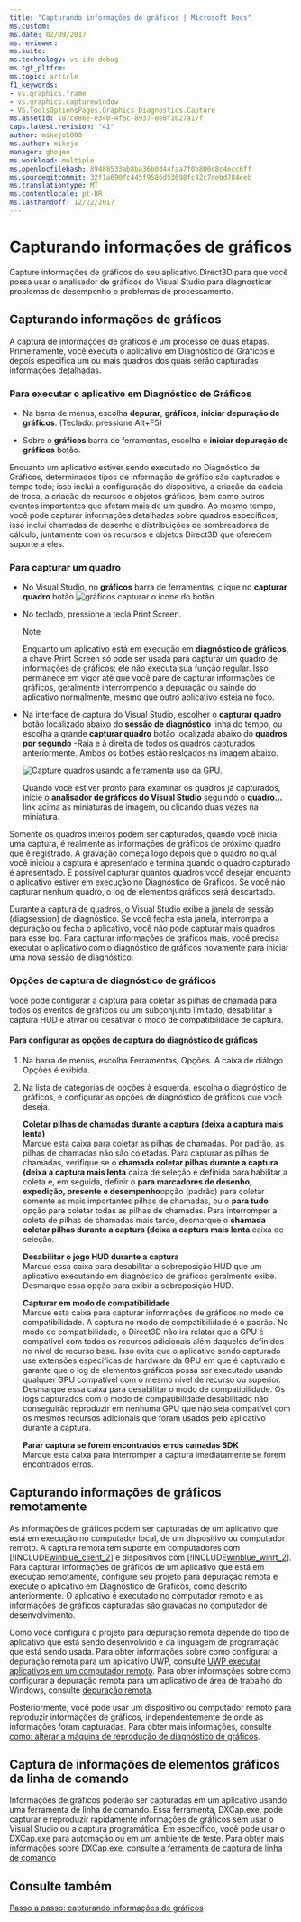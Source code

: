 ```yaml
---
title: "Capturando informações de gráficos | Microsoft Docs"
ms.custom: 
ms.date: 02/09/2017
ms.reviewer: 
ms.suite: 
ms.technology: vs-ide-debug
ms.tgt_pltfrm: 
ms.topic: article
f1_keywords:
- vs.graphics.frame
- vs.graphics.capturewindow
- VS.ToolsOptionsPages.Graphics_Diagnostics.Capture
ms.assetid: 187ce86e-e340-4f6c-8937-8e8f1027a17f
caps.latest.revision: "41"
author: mikejo5000
ms.author: mikejo
manager: ghogen
ms.workload: multiple
ms.openlocfilehash: 89488533ab8ba36b0344faa7f0b800d8c4ecc6ff
ms.sourcegitcommit: 32f1a690fc445f9586d53698fc82c7debd784eeb
ms.translationtype: MT
ms.contentlocale: pt-BR
ms.lasthandoff: 12/22/2017
---
```

# <a name="capturing-graphics-information"></a>Capturando informações de gráficos
Capture informações de gráficos do seu aplicativo Direct3D para que você possa usar o analisador de gráficos do Visual Studio para diagnosticar problemas de desempenho e problemas de processamento.  
  
## <a name="capturing-graphics-information"></a>Capturando informações de gráficos  
 A captura de informações de gráficos é um processo de duas etapas. Primeiramente, você executa o aplicativo em Diagnóstico de Gráficos e depois especifica um ou mais quadros dos quais serão capturadas informações detalhadas.  
  
### <a name="to-run-your-app-under-graphics-diagnostics"></a>Para executar o aplicativo em Diagnóstico de Gráficos  
  
-   Na barra de menus, escolha **depurar**, **gráficos**, **iniciar depuração de gráficos**. (Teclado: pressione Alt+F5)  
  
-   Sobre o **gráficos** barra de ferramentas, escolha o **iniciar depuração de gráficos** botão.  
  
 Enquanto um aplicativo estiver sendo executado no Diagnóstico de Gráficos, determinados tipos de informação de gráfico são capturados o tempo todo; isso inclui a configuração do dispositivo, a criação da cadeia de troca, a criação de recursos e objetos gráficos, bem como outros eventos importantes que afetam mais de um quadro. Ao mesmo tempo, você pode capturar informações detalhadas sobre quadros específicos; isso inclui chamadas de desenho e distribuições de sombreadores de cálculo, juntamente com os recursos e objetos Direct3D que oferecem suporte a eles.  
  
### <a name="to-capture-a-frame"></a>Para capturar um quadro  
  
-   No Visual Studio, no **gráficos** barra de ferramentas, clique no **capturar quadro** botão ![gráficos capturar o ícone do botão](media/debuggingdirectxgraphics.png "DebuggingDirectXGraphics").  
  
-   No teclado, pressione a tecla Print Screen.
  
    > [!NOTE]
    >  Enquanto um aplicativo está em execução em **diagnóstico de gráficos**, a chave Print Screen só pode ser usada para capturar um quadro de informações de gráficos; ele não executa sua função regular. Isso permanece em vigor até que você pare de capturar informações de gráficos, geralmente interrompendo a depuração ou saindo do aplicativo normalmente, mesmo que outro aplicativo esteja no foco.  
  
-   Na interface de captura do Visual Studio, escolher o **capturar quadro** botão localizado abaixo do **sessão de diagnóstico** linha do tempo, ou escolha a grande **capturar quadro** botão localizada abaixo do **quadros por segundo** -Raia e à direita de todos os quadros capturados anteriormente. Ambos os botões estão realçados na imagem abaixo.  
  
     ![Capture quadros usando a ferramenta uso da GPU.](media/pix_gpu_usage_tool_capture_frame.png)  
  
     Quando você estiver pronto para examinar os quadros já capturados, inicie o **analisador de gráficos do Visual Studio** seguindo o **quadro...**  link acima as miniaturas de imagem, ou clicando duas vezes na miniatura.  
  
 Somente os quadros inteiros podem ser capturados, quando você inicia uma captura, é realmente as informações de gráficos de próximo quadro que é registrado. A gravação começa logo depois que o quadro no qual você iniciou a captura é apresentado e termina quando o quadro capturado é apresentado. É possível capturar quantos quadros você desejar enquanto o aplicativo estiver em execução no Diagnóstico de Gráficos. Se você não capturar nenhum quadro, o log de elementos gráficos será descartado.  
  
 Durante a captura de quadros, o Visual Studio exibe a janela de sessão (diagsession) de diagnóstico. Se você fecha esta janela, interrompa a depuração ou fecha o aplicativo, você não pode capturar mais quadros para esse log. Para capturar informações de gráficos mais, você precisa executar o aplicativo com o diagnóstico de gráficos novamente para iniciar uma nova sessão de diagnóstico.  
  
### <a name="graphics-diagnostics-capture-options"></a>Opções de captura de diagnóstico de gráficos  
 Você pode configurar a captura para coletar as pilhas de chamada para todos os eventos de gráficos ou um subconjunto limitado, desabilitar a captura HUD e ativar ou desativar o modo de compatibilidade de captura.  
  
#### <a name="to-configure-graphics-diagnostics-capture-options"></a>Para configurar as opções de captura do diagnóstico de gráficos  
  
1.  Na barra de menus, escolha Ferramentas, Opções. A caixa de diálogo Opções é exibida.  
  
2.  Na lista de categorias de opções à esquerda, escolha o diagnóstico de gráficos, e configurar as opções de diagnóstico de gráficos que você deseja.  
  
     **Coletar pilhas de chamadas durante a captura (deixa a captura mais lenta)**  
     Marque esta caixa para coletar as pilhas de chamadas. Por padrão, as pilhas de chamadas não são coletadas. Para capturar as pilhas de chamadas, verifique se o **chamada coletar pilhas durante a captura (deixa a captura mais lenta** caixa de seleção é definida para habilitar a coleta e, em seguida, definir o **para marcadores de desenho, expedição, presente e desempenho**opção (padrão) para coletar somente as mais importantes pilhas de chamadas, ou o **para tudo** opção para coletar todas as pilhas de chamadas. Para interromper a coleta de pilhas de chamadas mais tarde, desmarque o **chamada coletar pilhas durante a captura (deixa a captura mais lenta** caixa de seleção.  
  
     **Desabilitar o jogo HUD durante a captura**  
     Marque essa caixa para desabilitar a sobreposição HUD que um aplicativo executando em diagnóstico de gráficos geralmente exibe. Desmarque essa opção para exibir a sobreposição HUD.  
  
     **Capturar em modo de compatibilidade**  
     Marque esta caixa para capturar informações de gráficos no modo de compatibilidade. A captura no modo de compatibilidade é o padrão. No modo de compatibilidade, o Direct3D não irá relatar que a GPU é compatível com todos os recursos adicionais além daqueles definidos no nível de recurso base. Isso evita que o aplicativo sendo capturado use extensões específicas de hardware da GPU em que é capturado e garante que o log de elementos gráficos possa ser executado usando qualquer GPU compatível com o mesmo nível de recurso ou superior. Desmarque essa caixa para desabilitar o modo de compatibilidade. Os logs capturados com o modo de compatibilidade desabilitado não conseguirão reproduzir em nenhuma GPU que não seja compatível com os mesmos recursos adicionais que foram usados pelo aplicativo durante a captura.  
  
     **Parar captura se forem encontrados erros camadas SDK**  
     Marque esta caixa para interromper a captura imediatamente se forem encontrados erros.  
  
## <a name="capturing-graphics-information-remotely"></a>Capturando informações de gráficos remotamente  
 As informações de gráficos podem ser capturadas de um aplicativo que está em execução no computador local, de um dispositivo ou computador remoto. A captura remota tem suporte em computadores com [!INCLUDE[winblue_client_2](../includes/winblue_client_2_md.md)] e dispositivos com [!INCLUDE[winblue_winrt_2](../includes/winblue_winrt_2_md.md)]. Para capturar informações de gráficos de um aplicativo que está em execução remotamente, configure seu projeto para depuração remota e execute o aplicativo em Diagnóstico de Gráficos, como descrito anteriormente. O aplicativo é executado no computador remoto e as informações de gráficos capturadas são gravadas no computador de desenvolvimento.  
  
 Como você configura o projeto para depuração remota depende do tipo de aplicativo que está sendo desenvolvido e da linguagem de programação que está sendo usada. Para obter informações sobre como configurar a depuração remota para um aplicativo UWP, consulte [UWP executar aplicativos em um computador remoto](../run-windows-store-apps-on-a-remote-machine.md). Para obter informações sobre como configurar a depuração remota para um aplicativo de área de trabalho do Windows, consulte [depuração remota](../remote-debugging.md).  
  
 Posteriormente, você pode usar um dispositivo ou computador remoto para reproduzir informações de gráficos, independentemente de onde as informações foram capturadas. Para obter mais informações, consulte [como: alterar a máquina de reprodução de diagnóstico de gráficos](how-to-change-the-graphics-diagnostics-playback-machine.md).  
  
## <a name="capturing-graphics-information-from-the-command-line"></a>Captura de informações de elementos gráficos da linha de comando  
 Informações de gráficos poderão ser capturadas em um aplicativo usando uma ferramenta de linha de comando. Essa ferramenta, DXCap.exe, pode capturar e reproduzir rapidamente informações de gráficos sem usar o Visual Studio ou a captura programática. Em específico, você pode usar o DXCap.exe para automação ou em um ambiente de teste. Para obter mais informações sobre DXCap.exe, consulte [a ferramenta de captura de linha de comando](command-line-capture-tool.md)  
  
## <a name="see-also"></a>Consulte também  
 [Passo a passo: capturando informações de gráficos](walkthrough-capturing-graphics-information.md)
